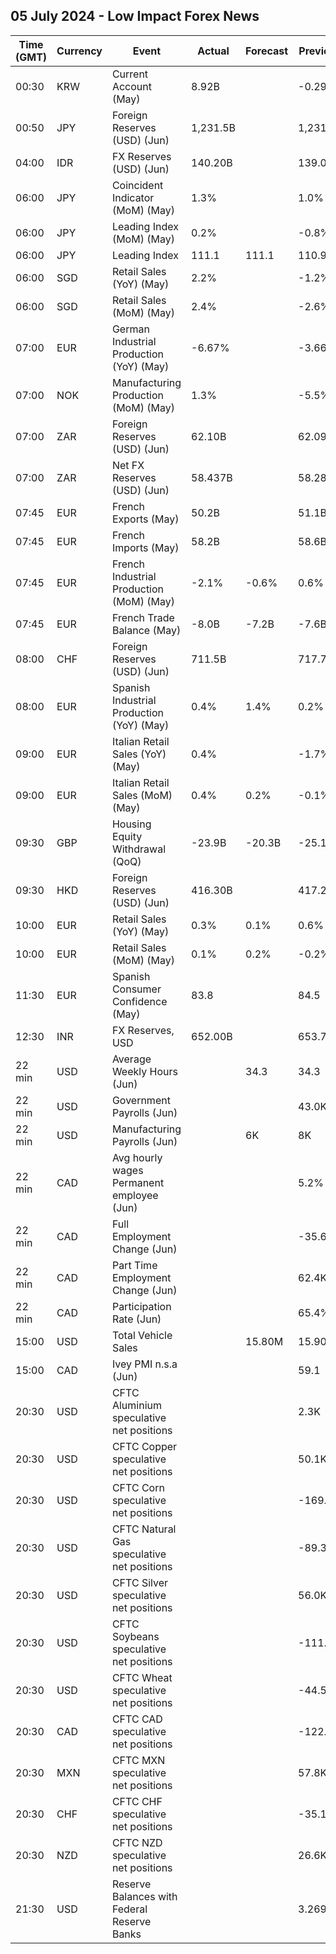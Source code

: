 ## 05 July 2024 - Low Impact Forex News

| Time (GMT) | Currency | Event | Actual | Forecast | Previous |
|------|----------|-------|--------|----------|----------|
| 00:30 | KRW | Current Account (May) | 8.92B |  | -0.29B |
| 00:50 | JPY | Foreign Reserves (USD) (Jun) | 1,231.5B |  | 1,231.6B |
| 04:00 | IDR | FX Reserves (USD) (Jun) | 140.20B |  | 139.00B |
| 06:00 | JPY | Coincident Indicator (MoM) (May) | 1.3% |  | 1.0% |
| 06:00 | JPY | Leading Index (MoM) (May) | 0.2% |  | -0.8% |
| 06:00 | JPY | Leading Index | 111.1 | 111.1 | 110.9 |
| 06:00 | SGD | Retail Sales (YoY) (May) | 2.2% |  | -1.2% |
| 06:00 | SGD | Retail Sales (MoM) (May) | 2.4% |  | -2.6% |
| 07:00 | EUR | German Industrial Production (YoY) (May) | -6.67% |  | -3.66% |
| 07:00 | NOK | Manufacturing Production (MoM) (May) | 1.3% |  | -5.5% |
| 07:00 | ZAR | Foreign Reserves (USD) (Jun) | 62.10B |  | 62.09B |
| 07:00 | ZAR | Net FX Reserves (USD) (Jun) | 58.437B |  | 58.287B |
| 07:45 | EUR | French Exports (May) | 50.2B |  | 51.1B |
| 07:45 | EUR | French Imports (May) | 58.2B |  | 58.6B |
| 07:45 | EUR | French Industrial Production (MoM) (May) | -2.1% | -0.6% | 0.6% |
| 07:45 | EUR | French Trade Balance (May) | -8.0B | -7.2B | -7.6B |
| 08:00 | CHF | Foreign Reserves (USD) (Jun) | 711.5B |  | 717.7B |
| 08:00 | EUR | Spanish Industrial Production (YoY) (May) | 0.4% | 1.4% | 0.2% |
| 09:00 | EUR | Italian Retail Sales (YoY) (May) | 0.4% |  | -1.7% |
| 09:00 | EUR | Italian Retail Sales (MoM) (May) | 0.4% | 0.2% | -0.1% |
| 09:30 | GBP | Housing Equity Withdrawal (QoQ) | -23.9B | -20.3B | -25.1B |
| 09:30 | HKD | Foreign Reserves (USD) (Jun) | 416.30B |  | 417.20B |
| 10:00 | EUR | Retail Sales (YoY) (May) | 0.3% | 0.1% | 0.6% |
| 10:00 | EUR | Retail Sales (MoM) (May) | 0.1% | 0.2% | -0.2% |
| 11:30 | EUR | Spanish Consumer Confidence (May) | 83.8 |  | 84.5 |
| 12:30 | INR | FX Reserves, USD | 652.00B |  | 653.71B |
| 22 min | USD | Average Weekly Hours (Jun) |  | 34.3 | 34.3 |
| 22 min | USD | Government Payrolls (Jun) |  |  | 43.0K |
| 22 min | USD | Manufacturing Payrolls (Jun) |  | 6K | 8K |
| 22 min | CAD | Avg hourly wages Permanent employee (Jun) |  |  | 5.2% |
| 22 min | CAD | Full Employment Change (Jun) |  |  | -35.6K |
| 22 min | CAD | Part Time Employment Change (Jun) |  |  | 62.4K |
| 22 min | CAD | Participation Rate (Jun) |  |  | 65.4% |
| 15:00 | USD | Total Vehicle Sales |  | 15.80M | 15.90M |
| 15:00 | CAD | Ivey PMI n.s.a (Jun) |  |  | 59.1 |
| 20:30 | USD | CFTC Aluminium speculative net positions |  |  | 2.3K |
| 20:30 | USD | CFTC Copper speculative net positions |  |  | 50.1K |
| 20:30 | USD | CFTC Corn speculative net positions |  |  | -169.8K |
| 20:30 | USD | CFTC Natural Gas speculative net positions |  |  | -89.3K |
| 20:30 | USD | CFTC Silver speculative net positions |  |  | 56.0K |
| 20:30 | USD | CFTC Soybeans speculative net positions |  |  | -111.2K |
| 20:30 | USD | CFTC Wheat speculative net positions |  |  | -44.5K |
| 20:30 | CAD | CFTC CAD speculative net positions |  |  | -122.4K |
| 20:30 | MXN | CFTC MXN speculative net positions |  |  | 57.8K |
| 20:30 | CHF | CFTC CHF speculative net positions |  |  | -35.1K |
| 20:30 | NZD | CFTC NZD speculative net positions |  |  | 26.6K |
| 21:30 | USD | Reserve Balances with Federal Reserve Banks |  |  | 3.269T |
